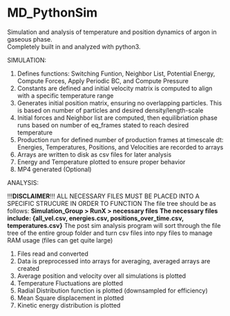 # MD_PythonSim
Simulation and analysis of temperature and position dynamics of argon in gaseous phase.  
Completely built in and analyzed with python3.

SIMULATION:
1. Defines functions: Switching Funtion, Neighbor List, Potential Energy, Compute Forces, Apply Periodic BC, and Compute Pressure
2. Constants are defined and initial velocity matrix is computed to align with a specific temperature range
3. Generates initial position matrix, ensuring no overlapping particles. This is based on number of particles and desired density/length-scale
4. Initial forces and Neighbor list are computed, then equilibriation phase runs based on number of eq_frames stated to reach desired temperature
5. Production run for defined number of production frames at timescale dt: Energies, Temperatures, Positions, and Velocities are recorded to arrays
6. Arrays are written to disk as csv files for later analysis
7. Energy and Temperature plotted to ensure proper behavior
8. MP4 generated (Optional)

ANALYSIS:

!!!**DISCLAIMER**!!! ALL NECESSARY FILES MUST BE PLACED INTO A SPECIFIC STRUCURE IN ORDER TO FUNCTION
The file tree should be as follows: **Simulation_Group > RunX > necessary files**
    **The necessary files include: {all_vel.csv, energies.csv, positions_over_time.csv, temperatures.csv}**
The post sim analysis program will sort through the file tree of the entire group folder and turn csv files into npy files to manage RAM usage (files can get quite large)
1. Files read and converted
2. Data is preprocessed into arrays for averaging, averaged arrays are created
3. Average position and velocity over all simulations is plotted
4. Temperature Fluctuations are plotted
5. Radial Distribution function is plotted (downsampled for efficiency)
6. Mean Square displacement in plotted
7. Kinetic energy distribution is plotted
